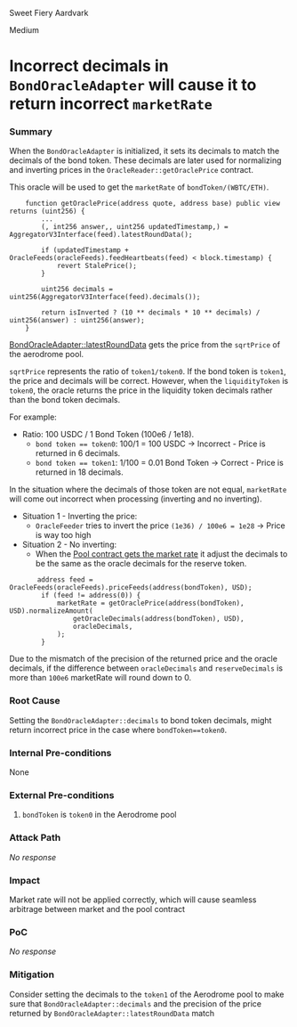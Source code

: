 Sweet Fiery Aardvark

Medium

# Incorrect decimals in `BondOracleAdapter` will cause it to return incorrect `marketRate`

### Summary

When the `BondOracleAdapter` is initialized, it sets its decimals to match the decimals of the bond token. These decimals are later used for normalizing and inverting prices in the `OracleReader::getOraclePrice` contract.

This oracle will be used to get the `marketRate` of `bondToken/(WBTC/ETH)`.

```solidity
    function getOraclePrice(address quote, address base) public view returns (uint256) {
        ...
        (, int256 answer,, uint256 updatedTimestamp,) = AggregatorV3Interface(feed).latestRoundData();

        if (updatedTimestamp + OracleFeeds(oracleFeeds).feedHeartbeats(feed) < block.timestamp) {
            revert StalePrice();
        }

        uint256 decimals = uint256(AggregatorV3Interface(feed).decimals());

        return isInverted ? (10 ** decimals * 10 ** decimals) / uint256(answer) : uint256(answer);
    }
```

[BondOracleAdapter::latestRoundData](https://github.com/sherlock-audit/2024-12-plaza-finance/tree/main/plaza-evm/src/BondOracleAdapter.sol#L99-L114) gets the price from the `sqrtPrice` of the aerodrome pool.

`sqrtPrice` represents the ratio of `token1/token0`. If the bond token is `token1`, the price and decimals will be correct. However, when the `liquidityToken` is `token0`, the oracle returns the price in the liquidity token decimals rather than the bond token decimals. 

For example:
- Ratio: 100 USDC / 1 Bond Token (100e6 / 1e18).
    - `bond token == token0`: 100/1 = 100 USDC -> Incorrect - Price is returned in 6 decimals.
    - `bond token == token1`: 1/100 = 0.01 Bond Token -> Correct - Price is returned in 18 decimals.


In the situation where the decimals of those token are not equal, `marketRate` will come out incorrect when processing (inverting and no inverting).
- Situation 1 - Inverting the price: 
    - `OracleFeeder` tries to invert the price `(1e36) / 100e6 = 1e28` -> Price is way too high
- Situation 2 - No inverting:
     -  When the [Pool contract gets the market rate](https://github.com/sherlock-audit/2024-12-plaza-finance/tree/main/plaza-evm/src/Pool.sol#L443-L451) it adjust the decimals to be the same as the oracle decimals for the reserve token.

```solidity
       address feed = OracleFeeds(oracleFeeds).priceFeeds(address(bondToken), USD);
        if (feed != address(0)) {
            marketRate = getOraclePrice(address(bondToken), USD).normalizeAmount(
                getOracleDecimals(address(bondToken), USD),
                oracleDecimals,
            );
        }
```

Due to the mismatch of the precision of the returned price and the oracle decimals, if the difference between `oracleDecimals` and `reserveDecimals` is more than `100e6` marketRate will round down to 0. 

### Root Cause

Setting the `BondOracleAdapter::decimals` to bond token decimals, might return incorrect price in the case where `bondToken==token0`.

### Internal Pre-conditions

None

### External Pre-conditions

1. `bondToken` is `token0` in the Aerodrome pool


### Attack Path

_No response_

### Impact

Market rate will not be applied correctly, which will cause seamless arbitrage between market and the pool contract 

### PoC

_No response_

### Mitigation

Consider setting the decimals to the `token1` of the Aerodrome pool to make sure that `BondOracleAdapter::decimals` and the precision of the price returned by `BondOracleAdapter::latestRoundData` match